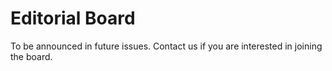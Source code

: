 # Editorial Board

To be announced in future issues. Contact us if you are interested in joining the board.
